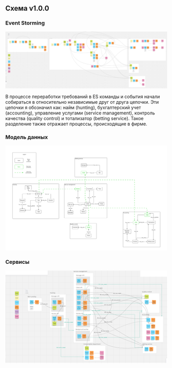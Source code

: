 ## Схема v1.0.0
### Event Storming
![Event Storming](https://raw.githubusercontent.com/OkinawaNet/MCF/main/images/hw_1/ES.png)

В процессе переработки требований в ES команды и события начали собираться в относительно независимые друг от друга цепочки. Эти цепочки я обозначил как: найм (hunting), бухгалтерский учет (accounting), управление услугами (service management), контроль качества (quality control) и тотализатор (betting service). Такое разделение также отражает процессы, происходящие в фирме.

### Модель данных
![Data Model](images/hw_1/DM.png)
### Сервисы
![Services](images/hw_0/Services.png)